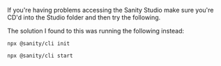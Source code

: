 If you're having problems accessing the Sanity Studio make sure you're CD'd into the Studio folder and then try the following.

The solution I found to this was running the following instead:

```
npx @sanity/cli init

npx @sanity/cli start

```